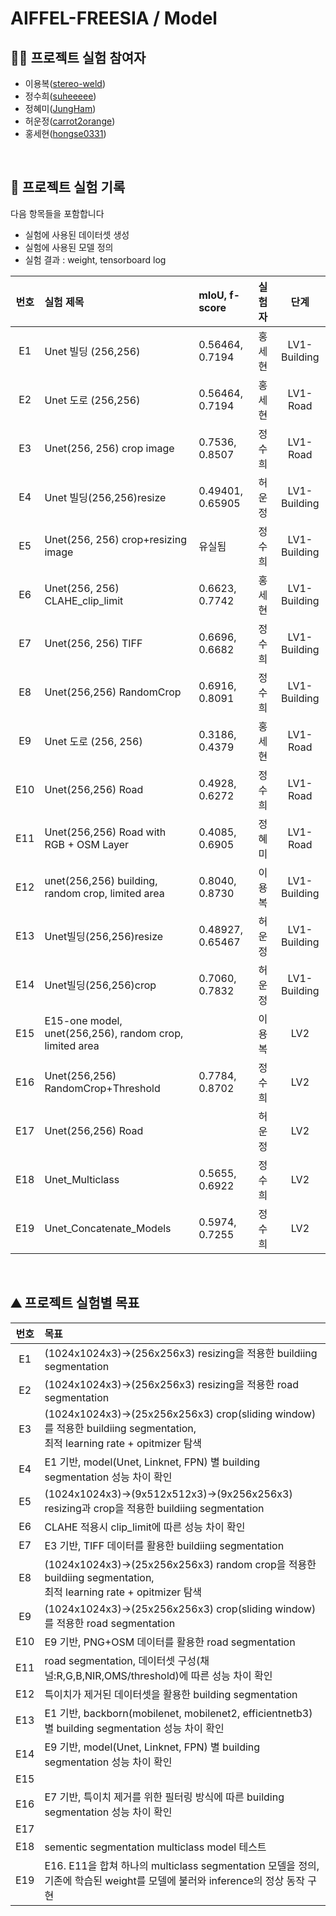 # AIFFEL-FREESIA / Model

## 👩‍🔬 프로젝트 실험 참여자
- 이용복([stereo-weld](https://github.com/stereo-weld))
- 정수희([suheeeee](https://github.com/suheeeee))
- 정혜미([JungHam](https://github.com/JungHam))
- 허운정([carrot2orange](https://github.com/carrot2orange))
- 홍세현([hongse0331](https://github.com/hongse0331))

<br>

## 📑 프로젝트 실험 기록

다음 항목들을 포함합니다
- 실험에 사용된 데이터셋 생성
- 실험에 사용된 모델 정의
- 실험 결과 : weight, tensorboard log

| 번호 | 실험 제목 | mIoU, f-score | 실험자 | 단계 |
|:---:|:--------|:--------------|:------|:---:|
| E1  | Unet 빌딩 (256,256) | 0.56464, 0.7194 | 홍세현 | LV1-Building |
| E2  | Unet 도로 (256,256) | 0.56464, 0.7194 | 홍세현 | LV1-Road |
| E3  | Unet(256, 256) crop image | 0.7536, 0.8507 | 정수희 | LV1-Road |
| E4  | Unet 빌딩(256,256)resize | 0.49401, 0.65905 | 허운정 | LV1-Building |
| E5  | Unet(256, 256) crop+resizing image | 유실됨 | 정수희 | LV1-Building |
| E6  | Unet(256, 256) CLAHE_clip_limit | 0.6623, 0.7742 | 홍세현 | LV1-Building |
| E7  | Unet(256, 256) TIFF | 0.6696, 0.6682 | 정수희 | LV1-Building |
| E8  | Unet(256,256) RandomCrop | 0.6916, 0.8091 | 정수희 | LV1-Building |
| E9  | Unet 도로 (256, 256) | 0.3186, 0.4379 | 홍세현| LV1-Road |
| E10 | Unet(256,256) Road | 0.4928, 0.6272 | 정수희 | LV1-Road |
| E11 | Unet(256,256) Road with RGB + OSM Layer | 0.4085, 0.6905 | 정혜미 | LV1-Road |
| E12 | unet(256,256) building, random crop, limited area | 0.8040, 0.8730 | 이용복 | LV1-Building |
| E13 | Unet빌딩(256,256)resize | 0.48927, 0.65467 | 허운정 | LV1-Building |
| E14 | Unet빌딩(256,256)crop | 0.7060, 0.7832 | 허운정 | LV1-Building |
| E15 | E15-one model, unet(256,256),  random crop, limited area |  | 이용복 | LV2 |
| E16 | Unet(256,256) RandomCrop+Threshold | 0.7784, 0.8702 | 정수희 | LV2 |
| E17 | Unet(256,256) Road |  | 허운정 | LV2 |
| E18 | Unet_Multiclass | 0.5655, 0.6922 | 정수희 | LV2 |
| E19 | Unet_Concatenate_Models | 0.5974, 0.7255 | 정수희 | LV2 |

<br>

## ⛰ 프로젝트 실험별 목표
| 번호 | 목표 |
|:---:|:----|
| E1  | (1024x1024x3)->(256x256x3) resizing을 적용한 buildiing segmentation |
| E2  | (1024x1024x3)->(256x256x3) resizing을 적용한 road segmentation |
| E3  | (1024x1024x3)->(25x256x256x3) crop(sliding window)를 적용한 buildiing segmentation,<br>최적 learning rate + opitmizer 탐색 |
| E4  | E1 기반, model(Unet, Linknet, FPN) 별 building segmentation 성능 차이 확인 |
| E5  | (1024x1024x3)->(9x512x512x3)->(9x256x256x3) resizing과 crop을 적용한 buildiing segmentation |
| E6  | CLAHE 적용시 clip_limit에 따른 성능 차이 확인 |
| E7  | E3 기반, TIFF 데이터를 활용한 buildiing segmentation |
| E8  | (1024x1024x3)->(25x256x256x3) random crop을 적용한 buildiing segmentation,<br>최적 learning rate + opitmizer 탐색 |
| E9  | (1024x1024x3)->(25x256x256x3) crop(sliding window)를 적용한 road segmentation |
| E10 | E9 기반, PNG+OSM 데이터를 활용한 road segmentation |
| E11 | road segmentation, 데이터셋 구성(채널:R,G,B,NIR,OMS/threshold)에 따른 성능 차이 확인 |
| E12 | 특이치가 제거된 데이터셋을 활용한 building segmentation |
| E13 | E1 기반, backborn(mobilenet, mobilenet2, efficientnetb3) 별 building segmentation 성능 차이 확인 |
| E14 | E9 기반, model(Unet, Linknet, FPN) 별 building segmentation 성능 차이 확인 |
| E15 |  |
| E16 | E7 기반, 특이치 제거를 위한 필터링 방식에 따른 building segmentation 성능 차이 확인 |
| E17 |  |
| E18 | sementic segmentation multiclass model 테스트 |
| E19 | E16. E11을 합쳐 하나의 multiclass segmentation 모델을 정의, <br>기존에 학습된 weight를 모델에 불러와 inference의 정상 동작 구현 |

